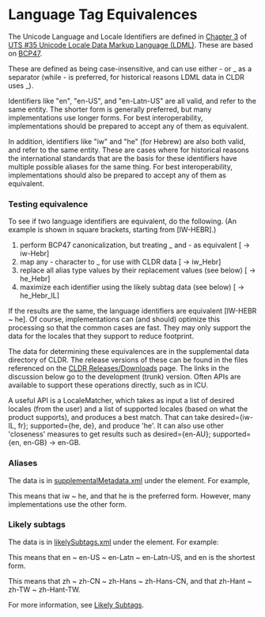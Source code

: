 # Language Tag Equivalences

The Unicode Language and Locale Identifiers are defined in [Chapter
3](http://unicode.org/reports/tr35/#Unicode_Language_and_Locale_Identifiers) of
[UTS #35 Unicode Locale Data Markup Language
(LDML)](http://unicode.org/reports/tr35/). These are based on
[BCP47](http://www.rfc-editor.org/rfc/bcp/bcp47.txt).

These are defined as being case-insensitive, and can use either - or _ as a
separator (while - is preferred, for historical reasons LDML data in CLDR uses
_).

Identifiers like "en", "en-US", and "en-Latn-US" are all valid, and refer to the
same entity. The shorter form is generally preferred, but many implementations
use longer forms. For best interoperability, implementations should be prepared
to accept any of them as equivalent.

In addition, identifiers like "iw" and "he" (for Hebrew) are also both valid,
and refer to the same entity. These are cases where for historical reasons the
international standards that are the basis for these identifiers have multiple
possible aliases for the same thing. For best interoperability, implementations
should also be prepared to accept any of them as equivalent.

### Testing equivalence

To see if two language identifiers are equivalent, do the following. (An example
is shown in square brackets, starting from \[IW-HEBR\].)

1.  perform BCP47 canonicalization, but treating _ and - as equivalent \[ →
    iw-Hebr\]
2.  map any - character to _ for use with CLDR data \[ → iw_Hebr\]
3.  replace all alias type values by their replacement values (see below) \[ →
    he_Hebr\]
4.  maximize each identifier using the likely subtag data (see below) \[ →
    he_Hebr_IL\]

If the results are the same, the language identifiers are equivalent \[IW-HEBR ~
he\]. Of course, implementations can (and should) optimize this processing so
that the common cases are fast. They may only support the data for the locales
that they support to reduce footprint.

The data for determining these equivalences are in the supplemental data
directory of CLDR. The release versions of these can be found in the files
referenced on the [CLDR Releases/Downloads](../downloads/index.md) page. The
links in the discussion below go to the development (trunk) version. Often APIs
are available to support these operations directly, such as in ICU.

A useful API is a LocaleMatcher, which takes as input a list of desired locales
(from the user) and a list of supported locales (based on what the product
supports), and produces a best match. That can take desired={iw-IL, fr};
supported={he, de}, and produce 'he'. It can also use other 'closeness' measures
to get results such as desired={en-AU}; supported={en, en-GB} → en-GB.

### Aliases

The data is in
[supplementalMetadata.xml](http://unicode.org/repos/cldr/trunk/common/supplemental/supplementalMetadata.xml)
under the <alias> element. For example,

<languageAlias type="iw" replacement="he" reason="deprecated"/>

This means that iw ~ he, and that he is the preferred form. However, many
implementations use the other form.

### Likely subtags

The data is in
[likelySubtags.xml](http://unicode.org/repos/cldr/trunk/common/supplemental/likelySubtags.xml)
under the <likelySubtags> element. For example:

<likelySubtag from="en" to="en_Latn_US"/>

This means that en ~ en-US ~ en-Latn ~ en-Latn-US, and en is the shortest form.

<likelySubtag from="zh" to="zh_Hans_CN"/>

<likelySubtag from="zh_Hant" to="zh_Hant_TW"/>

This means that zh ~ zh-CN ~ zh-Hans ~ zh-Hans-CN, and that zh-Hant ~ zh-TW ~
zh-Hant-TW.

For more information, see [Likely
Subtags](http://unicode.org/reports/tr35/#Likely_Subtags).
